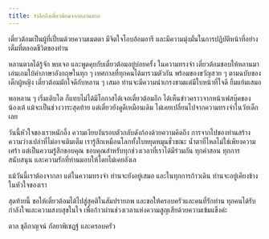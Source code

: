 ```yaml
---
title: รำลึกถึงเตี๋ยวต้อมจากหลานตาล
---
```



เตี๋ยวต้อมเป็นผู้ที่เปี่ยมด้วยความเมตตา มีจิตใจโอบอ้อมอารี และมีความมุ่งมั่นในการปฏิบัติหน้าที่อย่างเต็มที่ตลอดชีวิตของท่าน

หลานตาลได้รู้จัก พบเจอ และพูดคุยกับเตี๋ยวต้อมอยู่บ่อยครั้ง ในความทรงจำ เตี๋ยวต้อมชอบให้หลานมาเล่นเกมใบ้คำภาษาอังกฤษในทุก ๆ เทศกาลที่ทุกคนได้มารวมตัวกัน พร้อมของขวัญสวย ๆ ตามฉบับของเด็กผู้หญิง เตี๋ยวต้อมมักใจดีกับหลาน ๆ เสมอ ท่านจะมีความน่าเกรงขามแต่มีใบหน้าที่ใจดี ยิ้มแย้มเสมอ

พอหลาน ๆ เริ่มเติบโต ก็แทบไม่ได้มีโอกาสได้เจอเตี๋ยวต้อมอีก ได้เห็นข่าวคราวจากหน้าเฟสบุ๊คของน้องเต้ แม้จะเป็นช่วงวาระสุดท้าย แต่เตี๋ยวยังดูดีเหมือนเดิม ไม่เคยเปลี่ยนไปจากความทรงจำในวัยเด็กเลย

วันนี้หัวใจของเราหนักอึ้ง ความเงียบงันรอบตัวกลับดังก้องด้วยความคิดถึง การจากไปของท่านสร้างความว่างเปล่าที่ไม่อาจเติมเต็ม เรารู้สึกเหมือนโลกทั้งใบหยุดหมุนชั่วขณะ น้ำตาที่ไหลไม่ใช่เพียงความเศร้า แต่เป็นความรู้สึกขอบคุณ ขอบคุณสำหรับทุกช่วงเวลาที่เราได้มีร่วมกัน ทุกคำสอน ทุกการสนับสนุน และความรักที่ท่านมอบให้โดยไม่เคยลังเล

แม้วันนี้เราต้องจากลา แต่ในความทรงจำ ท่านจะยังอยู่เสมอ และในทุกการก้าวเดิน ท่านจะอยู่เคียงข้างในหัวใจของเรา

สุดท้ายนี้ ขอให้เตี๋ยวต้อมได้ไปสู่สุคติในสัมปรายภพ และขอให้ครอบครัวและคนที่รักท่าน ทุกคนได้รับกำลังใจและความสงบสุขในใจ เพื่อก้าวผ่านช่วงเวลาแห่งความสูญเสียด้วยความเข้มแข็งค่ะ

ตาล ชุลีกาญจน์ กัลยาพิเชฏฐ์ และครอบครัว

